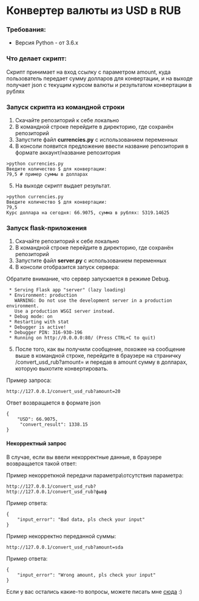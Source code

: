 <h1>Конвертер валюты из USD в RUB</h1>

<h3>Требования:</h3>

* Версия Python - от 3.6.x


<h3>Что делает cкрипт:</h3>

Скрипт принимает на вход ссылку c параметром amount, куда пользователь передает сумму долларов для конвертации, и на выходе получает json
с текущим курсом валюты и результатом конвертации в рублях


<p>
   
<p/>

<h3>Запуск скрипта из командной строки</h3>


1. Скачайте репозиторий к себе локально
2. В командной строке перейдите в директорию, где сохранён репозиторий
3. Запустите файл <b>сurrencies.py</b> с использованием переменных
4. В консоли появится предложение ввести название репозитория в формате аккаунт/название репозитория

```
>python сurrencies.py
Введите количество $ для конвертации:
79,5 # пример cуммы в долларах
```
5. На выходе cкрипт выдает результат.
```
>python currencies.py
Введите количество $ для конвертации:
79,5
Курс доллара на сегодня: 66.9075, cумма в рублях: 5319.14625
```

<p>
   
<p/>

<h3>Запуск flask-приложения</h3>


1. Скачайте репозиторий к себе локально
2. В командной строке перейдите в директорию, где сохранён репозиторий
3. Запустите файл <b>server.py</b> с использованием переменных
4. В консоли отобразится запуск сервера:

Обратите внимание, что сервер запускается в режиме Debug.
```
 * Serving Flask app "server" (lazy loading)
 * Environment: production
   WARNING: Do not use the development server in a production environment.
   Use a production WSGI server instead.
 * Debug mode: on
 * Restarting with stat
 * Debugger is active!
 * Debugger PIN: 316-930-196
 * Running on http://0.0.0.0:80/ (Press CTRL+C to quit)
```

5. После того, как вы получили сообщение, похожее на сообщение выше в командной строке, перейдите в браузере на страничку /convert_usd_rub?amount= и передав в amount сумму в долларах, которую выхотите конвертировать.

Пример запроса:
```
http://127.0.0.1/convert_usd_rub?amount=20
```

Ответ возвращается в формате json
```
{
	"USD": 66.9075,
	 "convert_result": 1338.15
}
```

<h4>Некорректный запрос</h4>

В случае, если вы ввели некорректные данные, в браузере возвращается такой ответ:

Пример некорреткной передачи параметра\отсутствия параметра:
```
http://127.0.0.1/convert_usd_rub?
http://127.0.0.1/convert_usd_rub?фывф
```
Пример ответа:
```
{
	"input_error": "Bad data, pls check your input"
}
```

Пример некорректно переданной суммы:
```
http://127.0.0.1/convert_usd_rub?amount=sda
```

Пример ответа:
```
{
	"input_error": "Wrong amount, pls check your input"
}
```

Если у вас остались какие-то вопросы, можете писать мне [сюда](https://t.me/TanyaKulagina) :)
